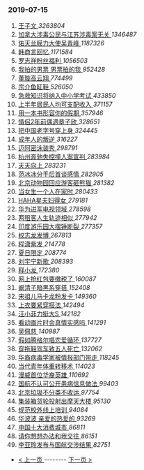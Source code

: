### 2019-07-15 
1. [ 王子文 ](https://s.weibo.com/weibo?q=%23%E7%8E%8B%E5%AD%90%E6%96%87%23&Refer=top) *3263804*
1. [ 加拿大涉毒公民与江苏涉毒案无关 ](https://s.weibo.com/weibo?q=%23%E5%8A%A0%E6%8B%BF%E5%A4%A7%E6%B6%89%E6%AF%92%E5%85%AC%E6%B0%91%E4%B8%8E%E6%B1%9F%E8%8B%8F%E6%B6%89%E6%AF%92%E6%A1%88%E6%97%A0%E5%85%B3%23&Refer=top) *1346487*
1. [ 佑天兰膜力大使吴青峰 ](https://s.weibo.com/weibo?q=%23%E4%BD%91%E5%A4%A9%E5%85%B0%E8%86%9C%E5%8A%9B%E5%A4%A7%E4%BD%BF%E5%90%B4%E9%9D%92%E5%B3%B0%23&topic_ad=1&Refer=top) *1187326*
1. [ 韩商言回忆 ](https://s.weibo.com/weibo?q=%23%E9%9F%A9%E5%95%86%E8%A8%80%E5%9B%9E%E5%BF%86%23&Refer=top) *1171584*
1. [ 罗志祥粉丝福利 ](https://s.weibo.com/weibo?q=%23%E7%BD%97%E5%BF%97%E7%A5%A5%E7%B2%89%E4%B8%9D%E7%A6%8F%E5%88%A9%23&Refer=top) *1056503*
1. [ 我拍的男票 男票拍的我 ](https://s.weibo.com/weibo?q=%23%E6%88%91%E6%8B%8D%E7%9A%84%E7%94%B7%E7%A5%A8%20%E7%94%B7%E7%A5%A8%E6%8B%8D%E7%9A%84%E6%88%91%23&Refer=top) *952428*
1. [ 董璇高云翔 ](https://s.weibo.com/weibo?q=%23%E8%91%A3%E7%92%87%E9%AB%98%E4%BA%91%E7%BF%94%23&Refer=top) *774499*
1. [ 宗介鱼缸鞋 ](https://s.weibo.com/weibo?q=%23%E5%AE%97%E4%BB%8B%E9%B1%BC%E7%BC%B8%E9%9E%8B%23&Refer=top) *526050*
1. [ 急救知识将纳入中小学考试 ](https://s.weibo.com/weibo?q=%23%E6%80%A5%E6%95%91%E7%9F%A5%E8%AF%86%E5%B0%86%E7%BA%B3%E5%85%A5%E4%B8%AD%E5%B0%8F%E5%AD%A6%E8%80%83%E8%AF%95%23&Refer=top) *433850*
1. [ 上半年居民人均可支配收入 ](https://s.weibo.com/weibo?q=%E4%B8%8A%E5%8D%8A%E5%B9%B4%E5%B1%85%E6%B0%91%E4%BA%BA%E5%9D%87%E5%8F%AF%E6%94%AF%E9%85%8D%E6%94%B6%E5%85%A5&Refer=top) *371157*
1. [ 用一本书形容你的假期 ](https://s.weibo.com/weibo?q=%23%E7%94%A8%E4%B8%80%E6%9C%AC%E4%B9%A6%E5%BD%A2%E5%AE%B9%E4%BD%A0%E7%9A%84%E5%81%87%E6%9C%9F%23&Refer=top) *357946*
1. [ 情侣2年前偶遇章子欣 ](https://s.weibo.com/weibo?q=%23%E6%83%85%E4%BE%A32%E5%B9%B4%E5%89%8D%E5%81%B6%E9%81%87%E7%AB%A0%E5%AD%90%E6%AC%A3%23&Refer=top) *328651*
1. [ 把中国老字号穿上身 ](https://s.weibo.com/weibo?q=%23%E6%8A%8A%E4%B8%AD%E5%9B%BD%E8%80%81%E5%AD%97%E5%8F%B7%E7%A9%BF%E4%B8%8A%E8%BA%AB%23&Refer=top) *324445*
1. [ 成年人的叛逆 ](https://s.weibo.com/weibo?q=%23%E6%88%90%E5%B9%B4%E4%BA%BA%E7%9A%84%E5%8F%9B%E9%80%86%23&Refer=top) *316227*
1. [ 迈阿密泳装秀 ](https://s.weibo.com/weibo?q=%E8%BF%88%E9%98%BF%E5%AF%86%E6%B3%B3%E8%A3%85%E7%A7%80&Refer=top) *298791*
1. [ 杭州奔驰失控撞人案宣判 ](https://s.weibo.com/weibo?q=%23%E6%9D%AD%E5%B7%9E%E5%A5%94%E9%A9%B0%E5%A4%B1%E6%8E%A7%E6%92%9E%E4%BA%BA%E6%A1%88%E5%AE%A3%E5%88%A4%23&Refer=top) *283984*
1. [ 天天向上 ](https://s.weibo.com/weibo?q=%23%E5%A4%A9%E5%A4%A9%E5%90%91%E4%B8%8A%23&Refer=top) *283231*
1. [ 范冰冰分手后首谈感情 ](https://s.weibo.com/weibo?q=%23%E8%8C%83%E5%86%B0%E5%86%B0%E5%88%86%E6%89%8B%E5%90%8E%E9%A6%96%E8%B0%88%E6%84%9F%E6%83%85%23&Refer=top) *282905*
1. [ 北京动物园回应游客砸熊猫 ](https://s.weibo.com/weibo?q=%23%E5%8C%97%E4%BA%AC%E5%8A%A8%E7%89%A9%E5%9B%AD%E5%9B%9E%E5%BA%94%E6%B8%B8%E5%AE%A2%E7%A0%B8%E7%86%8A%E7%8C%AB%23&Refer=top) *281382*
1. [ 当女生一个人在家时 ](https://s.weibo.com/weibo?q=%23%E5%BD%93%E5%A5%B3%E7%94%9F%E4%B8%80%E4%B8%AA%E4%BA%BA%E5%9C%A8%E5%AE%B6%E6%97%B6%23&Refer=top) *280433*
1. [ HAHA星夫妇得女 ](https://s.weibo.com/weibo?q=%23HAHA%E6%98%9F%E5%A4%AB%E5%A6%87%E5%BE%97%E5%A5%B3%23&Refer=top) *279181*
1. [ 华为进军电视领域 ](https://s.weibo.com/weibo?q=%23%E5%8D%8E%E4%B8%BA%E8%BF%9B%E5%86%9B%E7%94%B5%E8%A7%86%E9%A2%86%E5%9F%9F%23&Refer=top) *278598*
1. [ 两租客人生轨迹相似 ](https://s.weibo.com/weibo?q=%23%E4%B8%A4%E7%A7%9F%E5%AE%A2%E4%BA%BA%E7%94%9F%E8%BD%A8%E8%BF%B9%E7%9B%B8%E4%BC%BC%23&Refer=top) *277942*
1. [ 印度游乐园大摆锤断裂 ](https://s.weibo.com/weibo?q=%23%E5%8D%B0%E5%BA%A6%E6%B8%B8%E4%B9%90%E5%9B%AD%E5%A4%A7%E6%91%86%E9%94%A4%E6%96%AD%E8%A3%82%23&Refer=top) *277357*
1. [ 权志龙发博 ](https://s.weibo.com/weibo?q=%23%E6%9D%83%E5%BF%97%E9%BE%99%E5%8F%91%E5%8D%9A%23&Refer=top) *267813*
1. [ 程潇紫发 ](https://s.weibo.com/weibo?q=%23%E7%A8%8B%E6%BD%87%E7%B4%AB%E5%8F%91%23&Refer=top) *214778*
1. [ 夏日限定 ](https://s.weibo.com/weibo?q=%23%E5%A4%8F%E6%97%A5%E9%99%90%E5%AE%9A%23&Refer=top) *208774*
1. [ 刘宇宁新歌 ](https://s.weibo.com/weibo?q=%E5%88%98%E5%AE%87%E5%AE%81%E6%96%B0%E6%AD%8C&Refer=top) *208393*
1. [ 释小龙 ](https://s.weibo.com/weibo?q=%23%E9%87%8A%E5%B0%8F%E9%BE%99%23&Refer=top) *172380*
1. [ 网上抢红包要缴税了 ](https://s.weibo.com/weibo?q=%23%E7%BD%91%E4%B8%8A%E6%8A%A2%E7%BA%A2%E5%8C%85%E8%A6%81%E7%BC%B4%E7%A8%8E%E4%BA%86%23&Refer=top) *160087*
1. [ 阚清子暗黑系穿搭 ](https://s.weibo.com/weibo?q=%23%E9%98%9A%E6%B8%85%E5%AD%90%E6%9A%97%E9%BB%91%E7%B3%BB%E7%A9%BF%E6%90%AD%23&Refer=top) *152408*
1. [ 宋祖儿马卡龙粉发卡 ](https://s.weibo.com/weibo?q=%23%E5%AE%8B%E7%A5%96%E5%84%BF%E9%A9%AC%E5%8D%A1%E9%BE%99%E7%B2%89%E5%8F%91%E5%8D%A1%23&Refer=top) *149360*
1. [ 上衣要紧穿搭法 ](https://s.weibo.com/weibo?q=%E4%B8%8A%E8%A1%A3%E8%A6%81%E7%B4%A7%E7%A9%BF%E6%90%AD%E6%B3%95&Refer=top) *142494*
1. [ 汪小菲力挺大S ](https://s.weibo.com/weibo?q=%23%E6%B1%AA%E5%B0%8F%E8%8F%B2%E5%8A%9B%E6%8C%BA%E5%A4%A7S%23&Refer=top) *142182*
1. [ 看动画片时会真情实感吗 ](https://s.weibo.com/weibo?q=%23%E7%9C%8B%E5%8A%A8%E7%94%BB%E7%89%87%E6%97%B6%E4%BC%9A%E7%9C%9F%E6%83%85%E5%AE%9E%E6%84%9F%E5%90%97%23&Refer=top) *141291*
1. [ 吴佩慈 ](https://s.weibo.com/weibo?q=%23%E5%90%B4%E4%BD%A9%E6%85%88%23&Refer=top) *140987*
1. [ 假如腾格尔唱恋爱循环 ](https://s.weibo.com/weibo?q=%23%E5%81%87%E5%A6%82%E8%85%BE%E6%A0%BC%E5%B0%94%E5%94%B1%E6%81%8B%E7%88%B1%E5%BE%AA%E7%8E%AF%23&Refer=top) *137727*
1. [ 穿拖鞋驾车致五人死亡 ](https://s.weibo.com/weibo?q=%23%E7%A9%BF%E6%8B%96%E9%9E%8B%E9%A9%BE%E8%BD%A6%E8%87%B4%E4%BA%94%E4%BA%BA%E6%AD%BB%E4%BA%A1%23&Refer=top) *132062*
1. [ 华裔病毒学家被情报部门带走 ](https://s.weibo.com/weibo?q=%23%E5%8D%8E%E8%A3%94%E7%97%85%E6%AF%92%E5%AD%A6%E5%AE%B6%E8%A2%AB%E6%83%85%E6%8A%A5%E9%83%A8%E9%97%A8%E5%B8%A6%E8%B5%B0%23&Refer=top) *118245*
1. [ 当代青年体重转移术 ](https://s.weibo.com/weibo?q=%23%E5%BD%93%E4%BB%A3%E9%9D%92%E5%B9%B4%E4%BD%93%E9%87%8D%E8%BD%AC%E7%A7%BB%E6%9C%AF%23&Refer=top) *114023*
1. [ 漫威首位华裔英雄 ](https://s.weibo.com/weibo?q=%23%E6%BC%AB%E5%A8%81%E9%A6%96%E4%BD%8D%E5%8D%8E%E8%A3%94%E8%8B%B1%E9%9B%84%23&Refer=top) *110692*
1. [ 国航不认可公开患病信息做法 ](https://s.weibo.com/weibo?q=%E5%9B%BD%E8%88%AA%E4%B8%8D%E8%AE%A4%E5%8F%AF%E5%85%AC%E5%BC%80%E6%82%A3%E7%97%85%E4%BF%A1%E6%81%AF%E5%81%9A%E6%B3%95&Refer=top) *99403*
1. [ 北京垃圾不分类不收运 ](https://s.weibo.com/weibo?q=%23%E5%8C%97%E4%BA%AC%E5%9E%83%E5%9C%BE%E4%B8%8D%E5%88%86%E7%B1%BB%E4%B8%8D%E6%94%B6%E8%BF%90%23&Refer=top) *97754*
1. [ 集装箱货轮投射出摩天大楼 ](https://s.weibo.com/weibo?q=%E9%9B%86%E8%A3%85%E7%AE%B1%E8%B4%A7%E8%BD%AE%E6%8A%95%E5%B0%84%E5%87%BA%E6%91%A9%E5%A4%A9%E5%A4%A7%E6%A5%BC&Refer=top) *95130*
1. [ 规范校外线上培训 ](https://s.weibo.com/weibo?q=%E8%A7%84%E8%8C%83%E6%A0%A1%E5%A4%96%E7%BA%BF%E4%B8%8A%E5%9F%B9%E8%AE%AD&Refer=top) *94084*
1. [ 华波波 亲爱的热爱的 ](https://s.weibo.com/weibo?q=%E5%8D%8E%E6%B3%A2%E6%B3%A2%20%E4%BA%B2%E7%88%B1%E7%9A%84%E7%83%AD%E7%88%B1%E7%9A%84&Refer=top) *93269*
1. [ 中国十大消费城市 ](https://s.weibo.com/weibo?q=%23%E4%B8%AD%E5%9B%BD%E5%8D%81%E5%A4%A7%E6%B6%88%E8%B4%B9%E5%9F%8E%E5%B8%82%23&Refer=top) *86811*
1. [ 请你想想办法和我交往 ](https://s.weibo.com/weibo?q=%23%E8%AF%B7%E4%BD%A0%E6%83%B3%E6%83%B3%E5%8A%9E%E6%B3%95%E5%92%8C%E6%88%91%E4%BA%A4%E5%BE%80%23&Refer=top) *86151*
1. [ 李亚玲发布与国航交涉结果 ](https://s.weibo.com/weibo?q=%23%E6%9D%8E%E4%BA%9A%E7%8E%B2%E5%8F%91%E5%B8%83%E4%B8%8E%E5%9B%BD%E8%88%AA%E4%BA%A4%E6%B6%89%E7%BB%93%E6%9E%9C%23&Refer=top) *82751* 

- [ < 上一页 ](https://github.com/able8/weibo-hot-record/blob/master/2019-07-14.md) -------- [ 下一页 > ](https://github.com/able8/weibo-hot-record/blob/master/2019-07-16.md)
